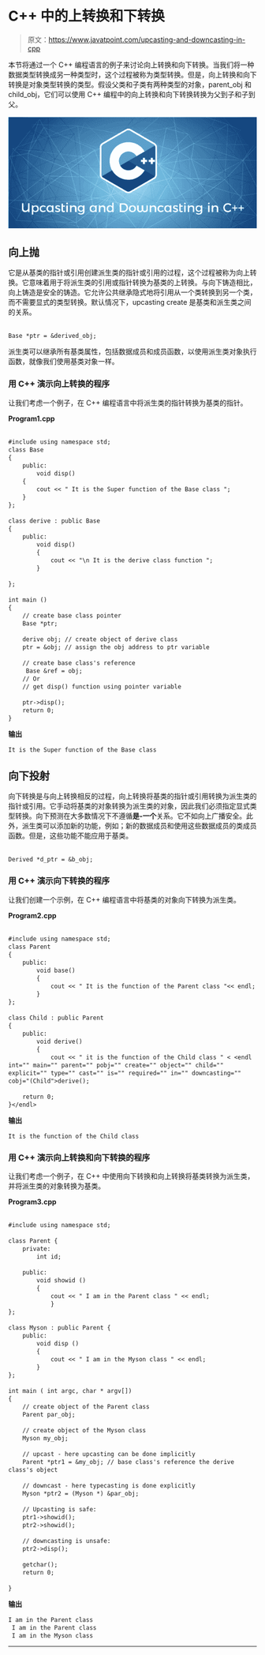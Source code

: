 # C++ 中的上转换和下转换

> 原文：<https://www.javatpoint.com/upcasting-and-downcasting-in-cpp>

本节将通过一个 C++ 编程语言的例子来讨论向上转换和向下转换。当我们将一种数据类型转换成另一种类型时，这个过程被称为类型转换。但是，向上转换和向下转换是对象类型转换的类型。假设父类和子类有两种类型的对象，parent_obj 和 child_obj，它们可以使用 C++ 编程中的向上转换和向下转换转换为父到子和子到父。

![Upcasting and Downcasting in C++](img/2240c3fe4d2e4018f698d227e5f4c40d.png)

## 向上抛

它是从基类的指针或引用创建派生类的指针或引用的过程，这个过程被称为向上转换。它意味着用于将派生类的引用或指针转换为基类的上转换。与向下铸造相比，向上铸造是安全的铸造。它允许公共继承隐式地将引用从一个类转换到另一个类，而不需要显式的类型转换。默认情况下，upcasting create 是基类和派生类之间的关系。

```

Base *ptr = &derived_obj;

```

派生类可以继承所有基类属性，包括数据成员和成员函数，以使用派生类对象执行函数，就像我们使用基类对象一样。

### 用 C++ 演示向上转换的程序

让我们考虑一个例子，在 C++ 编程语言中将派生类的指针转换为基类的指针。

**Program1.cpp**

```

#include using namespace std;
class Base
{
	public:
		void disp()
	{
		cout << " It is the Super function of the Base class ";
	}
};

class derive : public Base
{
	public:
		void disp()
		{
			cout << "\n It is the derive class function ";
		}

};

int main ()
{
	// create base class pointer
	Base *ptr;

	derive obj; // create object of derive class
	ptr = &obj; // assign the obj address to ptr variable

	// create base class's reference
	 Base &ref = obj; 
	// Or
	// get disp() function using pointer variable

	ptr->disp();
	return 0;
} 
```

**输出**

```
It is the Super function of the Base class

```

## 向下投射

向下转换是与向上转换相反的过程，向上转换将基类的指针或引用转换为派生类的指针或引用。它手动将基类的对象转换为派生类的对象，因此我们必须指定显式类型转换。向下预测在大多数情况下不遵循**是-一个**关系。它不如向上广播安全。此外，派生类可以添加新的功能，例如；新的数据成员和使用这些数据成员的类成员函数。但是，这些功能不能应用于基类。

```

Derived *d_ptr = &b_obj;

```

### 用 C++ 演示向下转换的程序

让我们创建一个示例，在 C++ 编程语言中将基类的对象向下转换为派生类。

**Program2.cpp**

```

#include using namespace std;
class Parent
{
	public:
		void base()
		{
			cout << " It is the function of the Parent class "<< endl; 
		}
};

class Child : public Parent
{
	public:
		void derive()
		{
			cout << " it is the function of the Child class " < <endl int="" main="" parent="" pobj="" create="" object="" child="" explicit="" type="" cast="" is="" required="" in="" downcasting="" cobj="(Child">derive();

	return 0;
}</endl> 
```

**输出**

```
It is the function of the Child class

```

### 用 C++ 演示向上转换和向下转换的程序

让我们考虑一个例子，在 C++ 中使用向下转换和向上转换将基类转换为派生类，并将派生类的对象转换为基类。

**Program3.cpp**

```

#include using namespace std;

class Parent {
	private:
		int id;

	public:
		void showid ()
		{
			cout << " I am in the Parent class " << endl;
			}	
};

class Myson : public Parent {
	public:
		void disp ()
		{
			cout << " I am in the Myson class " << endl;
		}
};

int main ( int argc, char * argv[])
{
	// create object of the Parent class
	Parent par_obj;

	// create object of the Myson class
	Myson my_obj;

	// upcast - here upcasting can be done implicitly
	Parent *ptr1 = &my_obj; // base class's reference the derive class's object

	// downcast - here typecasting is done explicitly 
	Myson *ptr2 = (Myson *) &par_obj;

	// Upcasting is safe:
	ptr1->showid();
	ptr2->showid();

	// downcasting is unsafe:
	ptr2->disp();

	getchar();
	return 0;

} 
```

**输出**

```
I am in the Parent class
 I am in the Parent class
 I am in the Myson class

```

* * *